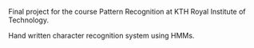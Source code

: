 Final project for the course Pattern Recognition at KTH Royal Institute of Technology.

Hand written character recognition system using HMMs.
